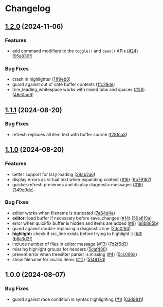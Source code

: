# Changelog

## [1.2.0](https://github.com/stevearc/quicker.nvim/compare/v1.1.1...v1.2.0) (2024-11-06)


### Features

* add command modifiers to the `toggle()` and `open()` APIs ([#24](https://github.com/stevearc/quicker.nvim/issues/24)) ([95a839f](https://github.com/stevearc/quicker.nvim/commit/95a839fafff1c0a7fe970492f5159f41a90974bf))


### Bug Fixes

* crash in highlighter ([11f9eb0](https://github.com/stevearc/quicker.nvim/commit/11f9eb0c803bb9ced8c6043805de89c62bd04515))
* guard against out of date buffer contents ([1fc29de](https://github.com/stevearc/quicker.nvim/commit/1fc29de2172235c076aa1ead6f1ee772398de732))
* trim_leading_whitespace works with mixed tabs and spaces ([#26](https://github.com/stevearc/quicker.nvim/issues/26)) ([46e0ad6](https://github.com/stevearc/quicker.nvim/commit/46e0ad6c6a1d998a294e13cbb8b7c398e140983a))

## [1.1.1](https://github.com/stevearc/quicker.nvim/compare/v1.1.0...v1.1.1) (2024-08-20)


### Bug Fixes

* refresh replaces all item text with buffer source ([f28fca3](https://github.com/stevearc/quicker.nvim/commit/f28fca3863f8d3679e86d8ff30d023a43fba15c8))

## [1.1.0](https://github.com/stevearc/quicker.nvim/compare/v1.0.0...v1.1.0) (2024-08-20)


### Features

* better support for lazy loading ([29ab2a6](https://github.com/stevearc/quicker.nvim/commit/29ab2a6d4771ace240f25df028129bfc85e16ffd))
* display errors as virtual text when expanding context ([#16](https://github.com/stevearc/quicker.nvim/issues/16)) ([6b79167](https://github.com/stevearc/quicker.nvim/commit/6b79167543f1b18e76319217a29bb4e177a5e1ae))
* quicker.refresh preserves and display diagnostic messages ([#19](https://github.com/stevearc/quicker.nvim/issues/19)) ([349e0de](https://github.com/stevearc/quicker.nvim/commit/349e0def74ddbfc47f64ca52202e84bedf064048))


### Bug Fixes

* editor works when filename is truncated ([7a64d4e](https://github.com/stevearc/quicker.nvim/commit/7a64d4ea2b641cc8671443d0ff26de2924894c9f))
* **editor:** load buffer if necessary before save_changes ([#14](https://github.com/stevearc/quicker.nvim/issues/14)) ([59a610a](https://github.com/stevearc/quicker.nvim/commit/59a610a2163a51a019bde769bf2e2eec1654e4d4))
* error when quickfix buffer is hidden and items are added ([#8](https://github.com/stevearc/quicker.nvim/issues/8)) ([a8b885b](https://github.com/stevearc/quicker.nvim/commit/a8b885be246666922aca7f296195986a1cae3344))
* guard against double-replacing a diagnostic line ([2dc0f80](https://github.com/stevearc/quicker.nvim/commit/2dc0f800770f8956c24a6d70fa61e7ec2e102d8a))
* **highlight:** check if src_line exists before trying to highlight it ([#6](https://github.com/stevearc/quicker.nvim/issues/6)) ([b6a3d2f](https://github.com/stevearc/quicker.nvim/commit/b6a3d2f6aed7882e8bea772f82ba80b5535157a9))
* include number of files in editor message ([#13](https://github.com/stevearc/quicker.nvim/issues/13)) ([7d2f6d3](https://github.com/stevearc/quicker.nvim/commit/7d2f6d33c7d680b0a18580cfa5feb17302f389d4))
* missing highlight groups for headers ([5dafd80](https://github.com/stevearc/quicker.nvim/commit/5dafd80225ba462517c38e7b176bd3df52ccfb35))
* prevent error when treesitter parser is missing ([#4](https://github.com/stevearc/quicker.nvim/issues/4)) ([5cc096a](https://github.com/stevearc/quicker.nvim/commit/5cc096aad4ba1c1e17b6d76cb87fd7155cf9a559))
* show filename for invalid items ([#11](https://github.com/stevearc/quicker.nvim/issues/11)) ([514817d](https://github.com/stevearc/quicker.nvim/commit/514817dfb0a2828fe2c6183f996a31847c8aa789))

## 1.0.0 (2024-08-07)


### Bug Fixes

* guard against race condition in syntax highlighting ([#1](https://github.com/stevearc/quicker.nvim/issues/1)) ([03d9811](https://github.com/stevearc/quicker.nvim/commit/03d9811c8ac037e4e9c8f4ba0dfd1dff0367e0ac))
